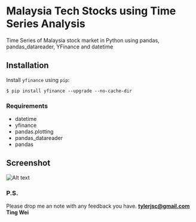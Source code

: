 # Malaysia Tech Stocks using Time Series Analysis
Time Series of Malaysia stock market in Python using pandas, pandas_datareader, YFinance and datetime

## Installation

Install `yfinance` using `pip`:

``` {.sourceCode .bash}
$ pip install yfinance --upgrade --no-cache-dir
```
### Requirements
- datetime
- yfinance
- pandas.plotting
- pandas_datareader
- pandas

## Screenshot 
![Alt text](https://user-images.githubusercontent.com/627237/174488357-75046587-04f3-4ca4-b63c-6df279a929d5.png)

### P.S.

Please drop me an note with any feedback you have.
**tylerjsc@gmail.com**
**Ting Wei**
